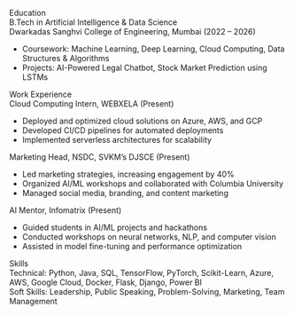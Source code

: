 Education  
B.Tech in Artificial Intelligence & Data Science  
Dwarkadas Sanghvi College of Engineering, Mumbai (2022 – 2026)  
- Coursework: Machine Learning, Deep Learning, Cloud Computing, Data Structures & Algorithms  
- Projects: AI-Powered Legal Chatbot, Stock Market Prediction using LSTMs  

Work Experience  
Cloud Computing Intern, WEBXELA (Present)  
- Deployed and optimized cloud solutions on Azure, AWS, and GCP  
- Developed CI/CD pipelines for automated deployments  
- Implemented serverless architectures for scalability  

Marketing Head, NSDC, SVKM’s DJSCE (Present)  
- Led marketing strategies, increasing engagement by 40%  
- Organized AI/ML workshops and collaborated with Columbia University  
- Managed social media, branding, and content marketing  

AI Mentor, Infomatrix (Present)  
- Guided students in AI/ML projects and hackathons  
- Conducted workshops on neural networks, NLP, and computer vision  
- Assisted in model fine-tuning and performance optimization  

 Skills  
Technical: Python, Java, SQL, TensorFlow, PyTorch, Scikit-Learn, Azure, AWS, Google Cloud, Docker, Flask, Django, Power BI  
Soft Skills: Leadership, Public Speaking, Problem-Solving, Marketing, Team Management  
